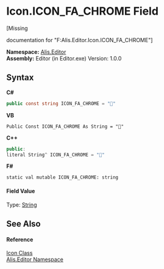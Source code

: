 # Icon.ICON_FA_CHROME Field
 

\[Missing <summary> documentation for "F:Alis.Editor.Icon.ICON_FA_CHROME"\]

**Namespace:**&nbsp;<a href="b150ade4-39de-a232-5f06-d3cdc1b2c538">Alis.Editor</a><br />**Assembly:**&nbsp;Editor (in Editor.exe) Version: 1.0.0

## Syntax

**C#**<br />
``` C#
public const string ICON_FA_CHROME = ""
```

**VB**<br />
``` VB
Public Const ICON_FA_CHROME As String = ""
```

**C++**<br />
``` C++
public:
literal String^ ICON_FA_CHROME = ""
```

**F#**<br />
``` F#
static val mutable ICON_FA_CHROME: string
```


#### Field Value
Type: <a href="https://docs.microsoft.com/dotnet/api/system.string" target="_blank">String</a>

## See Also


#### Reference
<a href="cc0f883c-67f8-f772-c6d7-a60b129f22a7">Icon Class</a><br /><a href="b150ade4-39de-a232-5f06-d3cdc1b2c538">Alis.Editor Namespace</a><br />